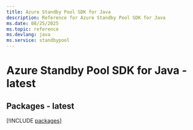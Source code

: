 ```yaml
---
title: Azure Standby Pool SDK for Java
description: Reference for Azure Standby Pool SDK for Java
ms.date: 08/25/2025
ms.topic: reference
ms.devlang: java
ms.service: standbypool
---
```

# Azure Standby Pool SDK for Java - latest
## Packages - latest
[!INCLUDE [packages](standby-pool-index.md)]